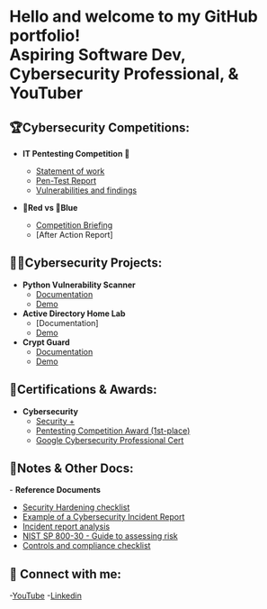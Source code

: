 <h1> Hello and welcome to my GitHub portfolio! <br/> Aspiring Software Dev, Cybersecurity Professional</a>,  & YouTuber</a></h1>
<h2>🏆Cybersecurity Competitions:</h2>

  - <b>IT Pentesting Competition 🥇</b>
    - [Statement of work](https://drive.google.com/file/d/1wlhgTKDqxmzperwXOMyMC2abnPVmKEX1/view?usp=sharing)
    - [Pen-Test Report](https://drive.google.com/file/d/1P6UuhPc9q3aZHi87b6QuyVfdYIxx73MF/view?usp=sharing)
    - [Vulnerabilities and findings](https://drive.google.com/file/d/1VEQSzrcJ6pOoycWy1pKIJyG0lbglbEd2/view?usp=sharing)
      
  - <b>🔴Red vs 🔵Blue</b>
    - [Competition Briefing](https://drive.google.com/file/d/1R2ZKVIgZR7MPfPKd0rRsxTUhQ9c81BDV/view?usp=sharing)
    - [After Action Report]
<h2>👨‍💻Cybersecurity Projects:</h2>

- <b>Python Vulnerability Scanner</b>
  - [Documentation](https://drive.google.com/file/d/10dZ7Vdxyo46c6tqKcNEfaVOlcjkvaU-6/view?usp=sharing)
  - [Demo](www.youtube.com/@CharlesTro)
- <b>Active Directory Home Lab</b>
  - [Documentation]
  - [Demo](www.youtube.com/@CharlesTro)
- <b>Crypt Guard</b>
  - [Documentation](https://drive.google.com/file/d/1arDBAADaPB26KVCYDI82-cGRUy4qTrGc/view?usp=sharing)
  - [Demo](www.youtube.com/@CharlesTro)

<h2>📜Certifications & Awards:</h2>

- <b>Cybersecurity</b>
  - [Security +](https://drive.google.com/file/d/1LGnPglovIcCjiwyC3cAIbYVPZurPOm7h/view?usp=sharing)
  - [Pentesting Competition Award (1st-place)](https://drive.google.com/file/d/1HKgr-DFABOw0b7yoVRzYR4EzCrm6vSIo/view?usp=sharing)
  - [Google Cybersecurity Professional Cert](https://drive.google.com/file/d/12s-n7PSXN-BByVC1e6F-S-__-ZB5FPPF/view?usp=sharing)

<h2>📒Notes & Other Docs:</h2>
- <b>Reference Documents</b>

  - [Security Hardening checklist](https://drive.google.com/file/d/133gBOeGOcYdkAXYoaZOt36Mh9Zl_CW3k/view?usp=sharing)
  - [Example of a Cybersecurity Incident Report](https://drive.google.com/file/d/1M0frR30BJURdLOpWwvfAX-X9YHu_I9kc/view?usp=sharing)
  - [Incident report analysis](https://drive.google.com/file/d/1XyONx1avp03zB_wf4dizboFy0TnABphQ/view?usp=sharing)
  - [NIST SP 800-30 - Guide to assessing risk](https://drive.google.com/file/d/18JsVdCDlCJ92dV_If8vKmI3aH2w54S_W/view?usp=sharing)
  - [Controls and compliance checklist](https://drive.google.com/file/d/1HJ1sdne9vwLW0zy_HmZv9hVa4_MloYcH/view?usp=sharing)
<h2> 🤳 Connect with me:</h2>

-[YouTube](www.youtube.com/@CharlesTro)
-[Linkedin](www.linkedin.com/in/charles-trouilliere)

<!--
**charlesTrue/charlesTrue** is a ✨ _special_ ✨ repository because its `README.md` (this file) appears on your GitHub profile.

Here are some ideas to get you started:

- 🔭 I’m currently working on ...
- 🌱 I’m currently learning ...
- 👯 I’m looking to collaborate on ...
- 🤔 I’m looking for help with ...
- 💬 Ask me about ...
- 📫 How to reach me: ...
- 😄 Pronouns: ...
- ⚡ Fun fact: ...
-->
